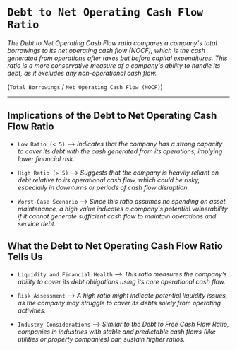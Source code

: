 # `Debt to Net Operating Cash Flow Ratio`


*The Debt to Net Operating Cash Flow ratio compares a company's total borrowings to its net operating cash flow (NOCF), which is the cash generated from operations after taxes but before capital expenditures. This ratio is a more conservative measure of a company's ability to handle its debt, as it excludes any non-operational cash flow.*


(`Total Borrowings` / `Net Operating Cash Flow (NOCF)`)


***


## Implications of the Debt to Net Operating Cash Flow Ratio


- `Low Ratio (< 5)` --> *Indicates that the company has a strong capacity to cover its debt with the cash generated from its operations, implying lower financial risk.*

- `High Ratio (> 5)` --> *Suggests that the company is heavily reliant on debt relative to its operational cash flow, which could be risky, especially in downturns or periods of cash flow disruption.*

- `Worst-Case Scenario` --> *Since this ratio assumes no spending on asset maintenance, a high value indicates a company's potential vulnerability if it cannot generate sufficient cash flow to maintain operations and service debt.*


## What the Debt to Net Operating Cash Flow Ratio Tells Us


- `Liquidity and Financial Health` --> *This ratio measures the company’s ability to cover its debt obligations using its core operational cash flow.*

- `Risk Assessment` --> *A high ratio might indicate potential liquidity issues, as the company may struggle to cover its debts solely from operating activities.*

- `Industry Considerations` --> *Similar to the Debt to Free Cash Flow Ratio, companies in industries with stable and predictable cash flows (like utilities or property companies) can sustain higher ratios.*
